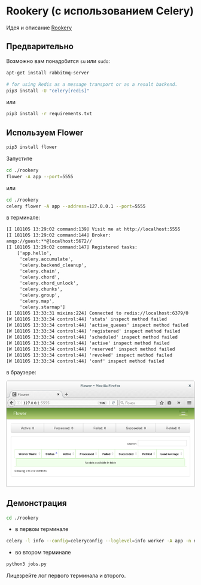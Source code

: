 # Rookery (с использованием Celery)

Идея и описание [Rookery](https://github.com/BorisPlus/otus_webpython_020_021)

## Предварительно

Возможно вам понадобится `su` или `sudo`:
```bash
apt-get install rabbitmq-server
```

```bash 
# for using Redis as a message transport or as a result backend.
pip3 install -U "celery[redis]" 	
```

или

```bash
pip3 install -r requirements.txt 
```

## Используем Flower

```bash 
pip3 install flower
```

Запустите

```bash
cd ./rookery
flower -A app --port=5555
```

или

```bash
cd ./rookery
celery flower -A app --address=127.0.0.1 --port=5555

```

в терминале:

```text
[I 181105 13:29:02 command:139] Visit me at http://localhost:5555
[I 181105 13:29:02 command:144] Broker: amqp://guest:**@localhost:5672//
[I 181105 13:29:02 command:147] Registered tasks: 
    ['app.hello',
     'celery.accumulate',
     'celery.backend_cleanup',
     'celery.chain',
     'celery.chord',
     'celery.chord_unlock',
     'celery.chunks',
     'celery.group',
     'celery.map',
     'celery.starmap']
[I 181105 13:33:31 mixins:224] Connected to redis://localhost:6379/0
[W 181105 13:33:34 control:44] 'stats' inspect method failed
[W 181105 13:33:34 control:44] 'active_queues' inspect method failed
[W 181105 13:33:34 control:44] 'registered' inspect method failed
[W 181105 13:33:34 control:44] 'scheduled' inspect method failed
[W 181105 13:33:34 control:44] 'active' inspect method failed
[W 181105 13:33:34 control:44] 'reserved' inspect method failed
[W 181105 13:33:34 control:44] 'revoked' inspect method failed
[W 181105 13:33:34 control:44] 'conf' inspect method failed
```

в браузере:

![flower_empty.png](README.files/img/screenshots/flower_empty.png)

## Демонстрация

```bash
cd ./rookery 
```

* в первом терминале

```bash
celery -l info --config=celeryconfig --loglevel=info worker -A app -n node_one
```

* во втором терминале
```bash
python3 jobs.py 
```

Лицезрейте лог первого терминала и второго.
